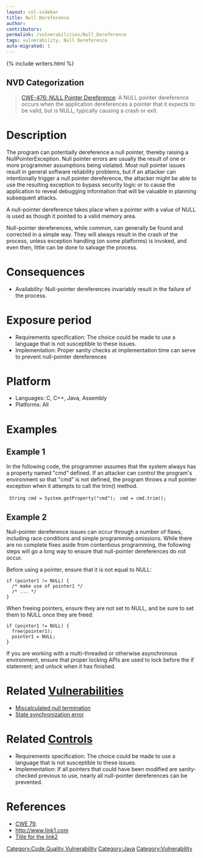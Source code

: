```yaml
---
layout: col-sidebar
title: Null Dereference
author:
contributors:
permalink: /vulnerabilities/Null_Dereference
tags: vulnerability, Null Dereference
auto-migrated: 1
---
```


{% include writers.html %}

## NVD Categorization

> [CWE-476: NULL Pointer Dereference](https://cwe.mitre.org/data/definitions/476.html): A NULL pointer dereference occurs when the application dereferences a pointer that it expects to be valid, but is NULL, typically causing a crash or exit.

# Description

The program can potentially dereference a null pointer, thereby raising
a NullPointerException. Null pointer errors are usually the result of
one or more programmer assumptions being violated. Most null pointer
issues result in general software reliability problems, but if an
attacker can intentionally trigger a null pointer dereference, the
attacker might be able to use the resulting exception to bypass security
logic or to cause the application to reveal debugging information that
will be valuable in planning subsequent attacks.

A null-pointer dereference takes place when a pointer with a value of
NULL is used as though it pointed to a valid memory area.

Null-pointer dereferences, while common, can generally be found and
corrected in a simple way. They will always result in the crash of the
process, unless exception handling (on some platforms) is invoked, and
even then, little can be done to salvage the process.

# Consequences

- Availability: Null-pointer dereferences invariably result in the
  failure of the process.

# Exposure period

- Requirements specification: The choice could be made to use a
  language that is not susceptible to these issues.
- Implementation: Proper sanity checks at implementation time can
  serve to prevent null-pointer dereferences

# Platform

- Languages: C, C++, Java, Assembly
- Platforms: All

# Examples

## Example 1

In the following code, the programmer assumes that the system always has
a property named "cmd" defined. If an attacker can control the program's
environment so that "cmd" is not defined, the program throws a null
pointer exception when it attempts to call the trim() method.

` String cmd = System.getProperty("cmd");`
` cmd = cmd.trim();`

## Example 2

Null-pointer dereference issues can occur through a number of flaws,
including race conditions and simple programming omissions. While there
are no complete fixes aside from contentious programming, the following
steps will go a long way to ensure that null-pointer dereferences do not
occur.

Before using a pointer, ensure that it is not equal to NULL:

    if (pointer1 != NULL) {
      /* make use of pointer1 */
      /* ... */
    }

When freeing pointers, ensure they are not set to NULL, and be sure to
set them to NULL once they are freed:

    if (pointer1 != NULL) {
      free(pointer1);
      pointer1 = NULL;
    }

If you are working with a multi-threaded or otherwise asynchronous
environment, ensure that proper locking APIs are used to lock before the
if statement; and unlock when it has finished.

# Related [Vulnerabilities](https://owasp.org/www-community/vulnerabilities/)

- [Miscalculated null
  termination](Miscalculated_null_termination "wikilink")
- [State synchronization
  error](State_synchronization_error "wikilink")

# Related [Controls](https://owasp.org/www-community/controls/)

- Requirements specification: The choice could be made to use a
  language that is not susceptible to these issues.
- Implementation: If all pointers that could have been modified are
  sanity-checked previous to use, nearly all null-pointer dereferences
  can be prevented.

# References

- [CWE 79](http://cwe.mitre.org/data/definitions/79.html).
- <http://www.link1.com>
- [Title for the link2](http://www.link2.com)

[Category:Code Quality
Vulnerability](Category:Code_Quality_Vulnerability "wikilink")
[Category:Java](Category:Java "wikilink")
[Category:Vulnerability](Category:Vulnerability "wikilink")
